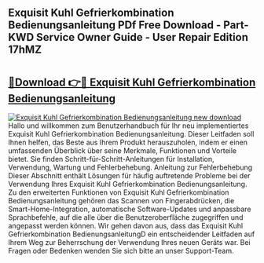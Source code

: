 ## Exquisit Kuhl Gefrierkombination Bedienungsanleitung PDf Free Download - Part-KWD Service Owner Guide - User Repair Edition 17hMZ

# <h2><a href="http://df4hioq.blite.top/?on=Exquisit+Kuhl+Gefrierkombination+Bedienungsanleitung">🔗Download 👉🔴 Exquisit Kuhl Gefrierkombination Bedienungsanleitung</a></h2>

[![Exquisit Kuhl Gefrierkombination Bedienungsanleitung new download](https://i.imgur.com/lujVjoI.png)](http://df4hioq.blite.top/?on=Exquisit+Kuhl+Gefrierkombination+Bedienungsanleitung)
Hallo und willkommen zum Benutzerhandbuch für Ihr neu implementiertes Exquisit Kuhl Gefrierkombination Bedienungsanleitung. Dieser Leitfaden soll Ihnen helfen, das Beste aus Ihrem Produkt herauszuholen, indem er einen umfassenden Überblick über seine Merkmale, Funktionen und Vorteile bietet. Sie finden Schritt-für-Schritt-Anleitungen für Installation, Verwendung, Wartung und Fehlerbehebung. Anleitung zur Fehlerbehebung Dieser Abschnitt enthält Lösungen für häufig auftretende Probleme bei der Verwendung Ihres Exquisit Kuhl Gefrierkombination Bedienungsanleitung. Zu den erweiterten Funktionen von Exquisit Kuhl Gefrierkombination Bedienungsanleitung gehören das Scannen von Fingerabdrücken, die Smart-Home-Integration, automatische Software-Updates und anpassbare Sprachbefehle, auf die alle über die Benutzeroberfläche zugegriffen und angepasst werden können. Wir gehen davon aus, dass das Exquisit Kuhl Gefrierkombination BedienungsanleitungD ein entscheidender Leitfaden auf Ihrem Weg zur Beherrschung der Verwendung Ihres neuen Geräts war. Bei Fragen oder Bedenken wenden Sie sich bitte an unser Support-Team.
